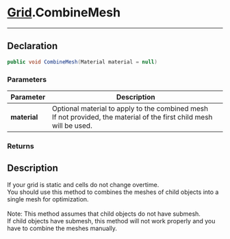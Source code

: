 ﻿# [Grid](GridSystem.md##GRID-INCLUDES).CombineMesh
---
## Declaration
```csharp
public void CombineMesh(Material material = null)
```

### Parameters
| Parameter  | Description                                                                                                           |
|------------|-----------------------------------------------------------------------------------------------------------------------|
| **material** | Optional material to apply to the combined mesh<br/>If not provided, the material of the first child mesh will be used. |

### Returns

## Description
If your grid is static and cells do not change overtime.  
You should use this method to combines the meshes of child objects into a single mesh for optimization.  
<br/>
Note: This method assumes that child objects do not have submesh.  
If child objects have submesh, this method will not work properly and you have to combine the meshes manually.